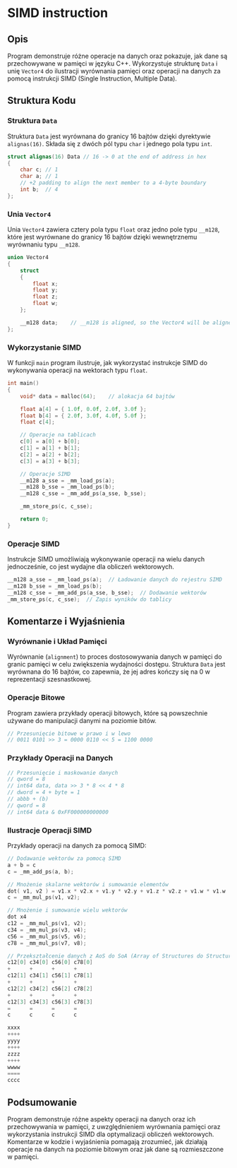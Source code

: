 # SIMD instruction

## Opis

Program demonstruje różne operacje na danych oraz pokazuje, jak dane są przechowywane w pamięci w języku C++. Wykorzystuje strukturę `Data` i unię `Vector4` do ilustracji wyrównania pamięci oraz operacji na danych za pomocą instrukcji SIMD (Single Instruction, Multiple Data).

## Struktura Kodu

### Struktura `Data`

Struktura `Data` jest wyrównana do granicy 16 bajtów dzięki dyrektywie `alignas(16)`. Składa się z dwóch pól typu `char` i jednego pola typu `int`.

```cpp
struct alignas(16) Data // 16 -> 0 at the end of address in hex
{
    char c; // 1
    char a; // 1
    // +2 padding to align the next member to a 4-byte boundary
    int b;  // 4
};
```

### Unia `Vector4`

Unia `Vector4` zawiera cztery pola typu `float` oraz jedno pole typu `__m128`, które jest wyrównane do granicy 16 bajtów dzięki wewnętrznemu wyrównaniu typu `__m128`.

```cpp
union Vector4
{
    struct
    {
        float x;
        float y;
        float z;
        float w;
    };

    __m128 data;    // __m128 is aligned, so the Vector4 will be aligned by default
};
```

### Wykorzystanie SIMD

W funkcji `main` program ilustruje, jak wykorzystać instrukcje SIMD do wykonywania operacji na wektorach typu `float`.

```cpp
int main()
{
    void* data = malloc(64);    // alokacja 64 bajtów

    float a[4] = { 1.0f, 0.0f, 2.0f, 3.0f };
    float b[4] = { 2.0f, 3.0f, 4.0f, 5.0f };
    float c[4];

    // Operacje na tablicach
    c[0] = a[0] + b[0];
    c[1] = a[1] + b[1];
    c[2] = a[2] + b[2];
    c[3] = a[3] + b[3];

    // Operacje SIMD
    __m128 a_sse = _mm_load_ps(a);
    __m128 b_sse = _mm_load_ps(b);
    __m128 c_sse = _mm_add_ps(a_sse, b_sse);

    _mm_store_ps(c, c_sse);

    return 0;
}
```

### Operacje SIMD

Instrukcje SIMD umożliwiają wykonywanie operacji na wielu danych jednocześnie, co jest wydajne dla obliczeń wektorowych.

```cpp
__m128 a_sse = _mm_load_ps(a);  // Ładowanie danych do rejestru SIMD
__m128 b_sse = _mm_load_ps(b);
__m128 c_sse = _mm_add_ps(a_sse, b_sse);  // Dodawanie wektorów
_mm_store_ps(c, c_sse);  // Zapis wyników do tablicy
```

## Komentarze i Wyjaśnienia

### Wyrównanie i Układ Pamięci

Wyrównanie (`alignment`) to proces dostosowywania danych w pamięci do granic pamięci w celu zwiększenia wydajności dostępu. Struktura `Data` jest wyrównana do 16 bajtów, co zapewnia, że jej adres kończy się na 0 w reprezentacji szesnastkowej.

### Operacje Bitowe

Program zawiera przykłady operacji bitowych, które są powszechnie używane do manipulacji danymi na poziomie bitów.

```cpp
// Przesunięcie bitowe w prawo i w lewo
// 0011 0101 >> 3 = 0000 0110 << 5 = 1100 0000
```

### Przykłady Operacji na Danych

```cpp
// Przesunięcie i maskowanie danych
// qword = 8
// int64 data, data >> 3 * 8 << 4 * 8
// dword = 4 + byte = 1
// abbb + (b)
// qword = 8
// int64 data & 0xFF000000000000
```

### Ilustracje Operacji SIMD

Przykłady operacji na danych za pomocą SIMD:

```cpp
// Dodawanie wektorów za pomocą SIMD
a + b = c
c = _mm_add_ps(a, b);

// Mnożenie skalarne wektorów i sumowanie elementów
dot( v1, v2 ) = v1.x * v2.x + v1.y * v2.y + v1.z * v2.z + v1.w * v1.w
c = _mm_mul_ps(v1, v2);

// Mnożenie i sumowanie wielu wektorów
dot x4
c12 = _mm_mul_ps(v1, v2);
c34 = _mm_mul_ps(v3, v4);
c56 = _mm_mul_ps(v5, v6);
c78 = _mm_mul_ps(v7, v8);

// Przekształcenie danych z AoS do SoA (Array of Structures do Structure of Arrays)
c12[0] c34[0] c56[0] c78[0]
+      +      +      +
c12[1] c34[1] c56[1] c78[1]
+      +      +      +
c12[2] c34[2] c56[2] c78[2]
+      +      +      +
c12[3] c34[3] c56[3] c78[3]
=      =      =      =
c      c      c      c

xxxx
++++
yyyy
++++
zzzz
++++
wwww
====
cccc
```

## Podsumowanie

Program demonstruje różne aspekty operacji na danych oraz ich przechowywania w pamięci, z uwzględnieniem wyrównania pamięci oraz wykorzystania instrukcji SIMD dla optymalizacji obliczeń wektorowych. Komentarze w kodzie i wyjaśnienia pomagają zrozumieć, jak działają operacje na danych na poziomie bitowym oraz jak dane są rozmieszczone w pamięci.
